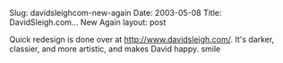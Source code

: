 Slug: davidsleighcom-new-again
Date: 2003-05-08
Title: DavidSleigh.com... New Again
layout: post

Quick redesign is done over at http://www.davidsleigh.com/. It&#39;s darker, classier, and more artistic, and makes David happy. smile

